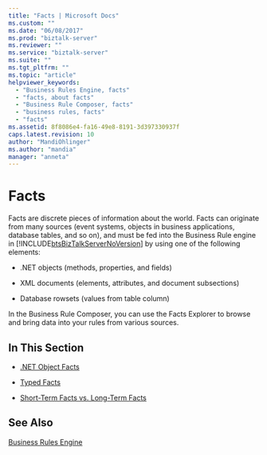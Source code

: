 ```yaml
---
title: "Facts | Microsoft Docs"
ms.custom: ""
ms.date: "06/08/2017"
ms.prod: "biztalk-server"
ms.reviewer: ""
ms.service: "biztalk-server"
ms.suite: ""
ms.tgt_pltfrm: ""
ms.topic: "article"
helpviewer_keywords: 
  - "Business Rules Engine, facts"
  - "facts, about facts"
  - "Business Rule Composer, facts"
  - "business rules, facts"
  - "facts"
ms.assetid: 8f8086e4-fa16-49e8-8191-3d397330937f
caps.latest.revision: 10
author: "MandiOhlinger"
ms.author: "mandia"
manager: "anneta"
---
```

# Facts
Facts are discrete pieces of information about the world. Facts can originate from many sources (event systems, objects in business applications, database tables, and so on), and must be fed into the Business Rule engine in [!INCLUDE[btsBizTalkServerNoVersion](../includes/btsbiztalkservernoversion-md.md)] by using one of the following elements:  
  
-   .NET objects (methods, properties, and fields)  
  
-   XML documents (elements, attributes, and document subsections)  
  
-   Database rowsets (values from table column)  
  
 In the Business Rule Composer, you can use the Facts Explorer to browse and bring data into your rules from various sources.  
  
## In This Section  
  
-   [.NET Object Facts](../core/net-object-facts.md)  
  
-   [Typed Facts](../core/typed-facts.md)  
  
-   [Short-Term Facts vs. Long-Term Facts](../core/short-term-facts-vs-long-term-facts.md)  
  
## See Also  
 [Business Rules Engine](../core/business-rules-engine.md)
